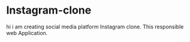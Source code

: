 # Instagram-clone
hi i am creating social media platform Instagram clone. This responsible web Application.  
